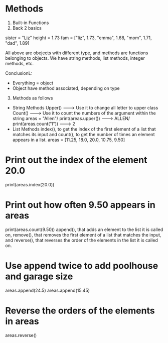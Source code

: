 # Methods

1. Built-in Functions
2. Back 2 basics

sister = "Liz"
height = 1.73
fam = ["liz", 1.73, "emma", 1.68, "mom", 1.71, "dad", 1.89]

All above are obejects with different type, and methods are functions belonging to objects.
We have string methods, list methods, integer methods, etc.

ConclusionL:
- Everything = object
- Object have method associated, depending on type

3. Methods as follows
- String Methods
Upper() ---> Use it to change all letter to upper class
Count() ---> Use it to count the numbers of the argument within the string
areas = "Allen"/ print(areas.upper()) ---> ALLEN/ print(areas.count("l")) ---> 2
- List Methods
index(), to get the index of the first element of a list that matches its input and
count(), to get the number of times an element appears in a list.
areas = [11.25, 18.0, 20.0, 10.75, 9.50]
# Print out the index of the element 20.0
print(areas.index(20.0))
# Print out how often 9.50 appears in areas
print(areas.count(9.50))
append(), that adds an element to the list it is called on,
remove(), that removes the first element of a list that matches the input, and
reverse(), that reverses the order of the elements in the list it is called on.
# Use append twice to add poolhouse and garage size
areas.append(24.5)
areas.append(15.45)
# Reverse the orders of the elements in areas
areas.reverse()
